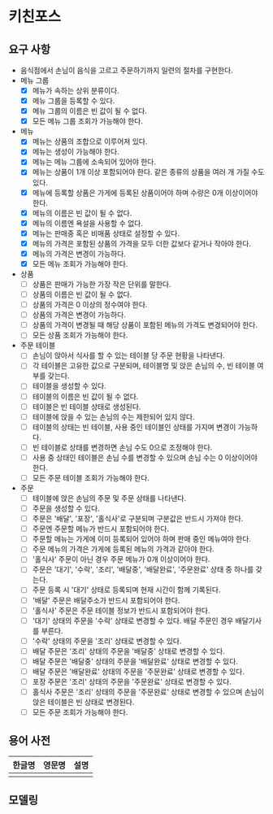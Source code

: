 # 키친포스

## 요구 사항

- 음식점에서 손님이 음식을 고르고 주문하기까지 일련의 절차를 구현한다.
- 메뉴 그룹
    - [x] 메뉴가 속하는 상위 분류이다.
    - [x] 메뉴 그룹을 등록할 수 있다.
    - [x] 메뉴 그룹의 이름은 빈 값이 될 수 없다.
    - [x] 모든 메뉴 그룹 조회가 가능해야 한다.

- 메뉴
    - [x] 메뉴는 상품의 조합으로 이루어져 있다.
    - [x] 메뉴는 생성이 가능해야 한다.
    - [x] 메뉴는 메뉴 그룹에 소속되어 있어야 한다.
    - [x] 메뉴는 상품이 1개 이상 포함되어야 한다. 같은 종류의 상품을 여러 개 가질 수도 있다.
    - [x] 메뉴에 등록할 상품은 가게에 등록된 상품이어야 하며 수량은 0개 이상이어야 한다.
    - [x] 메뉴의 이름은 빈 값이 될 수 없다.
    - [x] 메뉴의 이름엔 욕설을 사용할 수 없다.
    - [x] 메뉴는 판매중 혹은 비매품 상태로 설정할 수 있다.
    - [x] 메뉴의 가격은 포함된 상품의 가격을 모두 더한 값보다 같거나 작아야 한다.
    - [x] 메뉴의 가격은 변경이 가능하다.
    - [x] 모든 메뉴 조회가 가능해야 한다.

- 상품
    - [ ] 상품은 판매가 가능한 가장 작은 단위를 말한다.
    - [ ] 상품의 이름은 빈 값이 될 수 없다.
    - [ ] 상품의 가격은 0 이상의 정수여야 한다.
    - [ ] 상품의 가격은 변경이 가능하다.
    - [ ] 상품의 가격이 변경될 때 해당 상품이 포함된 메뉴의 가격도 변경되어야 한다.
    - [ ] 모든 상품 조회가 가능해야 한다.

- 주문 테이블
    - [ ] 손님이 앉아서 식사를 할 수 있는 테이블 당 주문 현황을 나타낸다.
    - [ ] 각 테이블은 고유한 값으로 구분되며, 테이블명 및 앉은 손님의 수, 빈 테이블 여부를 갖는다.
    - [ ] 테이블을 생성할 수 있다.
    - [ ] 테이블의 이름은 빈 값이 될 수 없다.
    - [ ] 테이블은 빈 테이블 상태로 생성된다.
    - [ ] 테이블에 앉을 수 있는 손님의 수는 제한되어 있지 않다.
    - [ ] 테이블의 상태는 빈 테이블, 사용 중인 테이블인 상태를 가지며 변경이 가능하다.
    - [ ] 빈 테이블로 상태를 변경하면 손님 수도 0으로 조정해야 한다.
    - [ ] 사용 중 상태인 테이블은 손님 수를 변경할 수 있으며 손님 수는 0 이상이어야 한다.
    - [ ] 모든 주문 테이블 조회가 가능해야 한다. 

- 주문
    - [ ] 테이블에 앉은 손님의 주문 및 주문 상태를 나타낸다.
    - [ ] 주문을 생성할 수 있다.
    - [ ] 주문은 '배달', '포장', '홀식사'로 구분되며 구분값은 반드시 가져야 한다.
    - [ ] 주문엔 주문할 메뉴가 반드시 포함되어야 한다.
    - [ ] 주문할 메뉴는 가게에 이미 등록되어 있어야 하며 판매 중인 메뉴여야 한다.
    - [ ] 주문 메뉴의 가격은 가게에 등록된 메뉴의 가격과 같아야 한다. 
    - [ ] '홀식사' 주문이 아닌 경우 주문 메뉴가 0개 이상이어야 한다. 
    - [ ] 주문은 '대기', '수락', '조리', '배달중', '배달완료', '주문완료' 상태 중 하나를 갖는다.
    - [ ] 주문 등록 시 '대기' 상태로 등록되며 현재 시간이 함께 기록된다.
    - [ ] '배달' 주문은 배달주소가 반드시 포함되어야 한다.
    - [ ] '홀식사' 주문은 주문 테이블 정보가 반드시 포함되어야 한다.
    - [ ] '대기' 상태의 주문을 '수락' 상태로 변경할 수 있다. 배달 주문인 경우 배달기사를 부른다.
    - [ ] '수락' 상태의 주문을 '조리' 상태로 변경할 수 있다.
    - [ ] 배달 주문은 '조리' 상태의 주문을 '배달중' 상태로 변경할 수 있다.
    - [ ] 배달 주문은 '배달중' 상태의 주문을 '배달완료' 상태로 변경할 수 있다.
    - [ ] 배달 주문은 '배달완료' 상태의 주문을 '주문완료' 상태로 변경할 수 있다.
    - [ ] 포장 주문은 '조리' 상태의 주문을 '주문완료' 상태로 변경할 수 있다.
    - [ ] 홀식사 주문은 '조리' 상태의 주문을 '주문완료' 상태로 변경할 수 있으며 손님이 앉은 테이블은 빈 상태로 변경된다.
    - [ ] 모든 주문 조회가 가능해야 한다.
  
## 용어 사전

| 한글명 | 영문명 | 설명 |
| --- | --- | --- |
|  |  |  |

## 모델링
